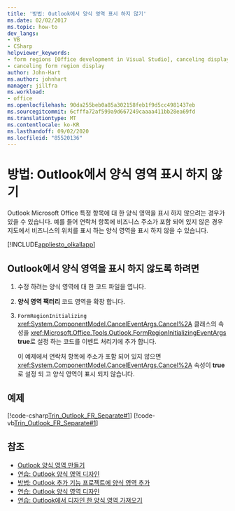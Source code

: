 ```yaml
---
title: '방법: Outlook에서 양식 영역 표시 하지 않기'
ms.date: 02/02/2017
ms.topic: how-to
dev_langs:
- VB
- CSharp
helpviewer_keywords:
- form regions [Office development in Visual Studio], canceling display
- canceling form region display
author: John-Hart
ms.author: johnhart
manager: jillfra
ms.workload:
- office
ms.openlocfilehash: 90da255beb0a85a302158feb1f9d5cc4981437eb
ms.sourcegitcommit: 6cfffa72af599a9d667249caaaa411bb28ea69fd
ms.translationtype: MT
ms.contentlocale: ko-KR
ms.lasthandoff: 09/02/2020
ms.locfileid: "85520136"
---
```

# <a name="how-to-prevent-outlook-from-displaying-a-form-region"></a>방법: Outlook에서 양식 영역 표시 하지 않기
  Outlook Microsoft Office 특정 항목에 대 한 양식 영역을 표시 하지 않으려는 경우가 있을 수 있습니다. 예를 들어 연락처 항목에 비즈니스 주소가 포함 되어 있지 않은 경우 지도에서 비즈니스의 위치를 표시 하는 양식 영역을 표시 하지 않을 수 있습니다.

 [!INCLUDE[appliesto_olkallapp](../vsto/includes/appliesto-olkallapp-md.md)]

## <a name="to-prevent-outlook-from-displaying-a-form-region"></a>Outlook에서 양식 영역을 표시 하지 않도록 하려면

1. 수정 하려는 양식 영역에 대 한 코드 파일을 엽니다.

2. **양식 영역 팩터리** 코드 영역을 확장 합니다.

3. `FormRegionInitializing` <xref:System.ComponentModel.CancelEventArgs.Cancel%2A> 클래스의 속성을 <xref:Microsoft.Office.Tools.Outlook.FormRegionInitializingEventArgs> **true**로 설정 하는 코드를 이벤트 처리기에 추가 합니다.

   이 예제에서 연락처 항목에 주소가 포함 되어 있지 않으면 <xref:System.ComponentModel.CancelEventArgs.Cancel%2A> 속성이 **true**로 설정 되 고 양식 영역이 표시 되지 않습니다.

## <a name="example"></a>예제
 [!code-csharp[Trin_Outlook_FR_Separate#1](../vsto/codesnippet/CSharp/Trin_Outlook_FR_Separate_O12/MapIt.cs#1)]
 [!code-vb[Trin_Outlook_FR_Separate#1](../vsto/codesnippet/VisualBasic/Trin_Outlook_FR_Separate_O12/MapIt.vb#1)]

## <a name="see-also"></a>참조
- [Outlook 양식 영역 만들기](../vsto/creating-outlook-form-regions.md)
- [연습: Outlook 양식 영역 디자인](../vsto/walkthrough-designing-an-outlook-form-region.md)
- [방법: Outlook 추가 기능 프로젝트에 양식 영역 추가](../vsto/how-to-add-a-form-region-to-an-outlook-add-in-project.md)
- [연습: Outlook 양식 영역 디자인](../vsto/walkthrough-designing-an-outlook-form-region.md)
- [연습: Outlook에서 디자인 한 양식 영역 가져오기](../vsto/walkthrough-importing-a-form-region-that-is-designed-in-outlook.md)
